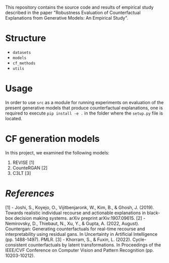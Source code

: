 <!-- 
This README file provides an overview of the repository, which includes the source code and results of an empirical study. 
The study is described in the paper titled "Robustness Evaluation of Counterfactual Explanations from Generative Models: An Empirical Study". 
-->
This repository contains the source code and results of empirical study described in the paper "Robustness Evaluation of Counterfactual Explanations from Generative Models: An Empirical Study". 

# Structure
- ```datasets```
- ```models```
- ```cf_methods```
- ```utils```

# Usage
In order to use ```src``` as a module for running experiments on evaluation of the present generative models that produce counterfactual explanations, one is required to execute  ```pip install -e .``` in the folder where the ```setup.py``` file is located. 

# CF generation models
In this project, we examined the following models:

1) REVISE [1]
2) CounteRGAN [2]
3) C3LT [3]

# *References*

[1] - Joshi, S., Koyejo, O., Vijitbenjaronk, W., Kim, B., & Ghosh, J. (2019). Towards realistic individual recourse and actionable explanations in black-box decision making systems. arXiv preprint arXiv:1907.09615.
[2] - Nemirovsky, D., Thiebaut, N., Xu, Y., & Gupta, A. (2022, August). Countergan: Generating counterfactuals for real-time recourse and interpretability using residual gans. In Uncertainty in Artificial Intelligence (pp. 1488-1497). PMLR.
[3] - Khorram, S., & Fuxin, L. (2022). Cycle-consistent counterfactuals by latent transformations. In Proceedings of the IEEE/CVF Conference on Computer Vision and Pattern Recognition (pp. 10203-10212).


